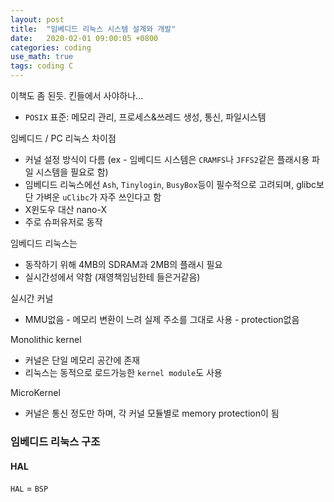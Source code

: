 ```yaml
---
layout: post
title:  "임베디드 리눅스 시스템 설계와 개발"
date:   2020-02-01 09:00:05 +0800
categories: coding
use_math: true
tags: coding C
---
```


이책도 좀 된듯. 킨들에서 사야하나...

* `POSIX` 표준: 메모리 관리, 프로세스&쓰레드 생성, 통신, 파일시스템

임베디드 / PC 리눅스 차이점
* 커널 설정 방식이 다름 (ex - 임베디드 시스템은 `CRAMFS`나 `JFFS2`같은 플래시용 파일 시스템을 필요로 함)
* 임베디드 리눅스에선 `Ash`, `Tinylogin`, `BusyBox`등이 필수적으로 고려되며, glibc보단 가벼운 `uClibc`가 자주 쓰인다고 함
* X윈도우 대산 nano-X
* 주로 슈퍼유저로 동작

임베디드 리눅스는
* 동작하기 위해 4MB의 SDRAM과 2MB의 플래시 필요
* 실시간성에서 약함 (재영책임님한테 들은거같음)

실시간 커널
- MMU없음 - 메모리 변환이 느려 실제 주소를 그대로 사용 - protection없음

Monolithic kernel
- 커널은 단일 메모리 공간에 존재
- 리눅스는 동적으로 로드가능한 `kernel module`도 사용

MicroKernel
- 커널은 통신 정도만 하며, 각 커널 모듈별로 memory protection이 됨


### 임베디드 리눅스 구조

#### HAL
`HAL` = `BSP`
